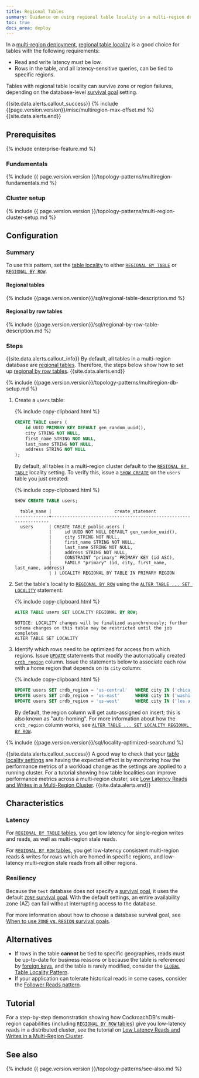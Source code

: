 ```yaml
---
title: Regional Tables
summary: Guidance on using regional table locality in a multi-region deployment.
toc: true
docs_area: deploy
---
```


In a [multi-region deployment](multiregion-overview.html), [regional table locality](multiregion-overview.html#table-locality) is a good choice for tables with the following requirements:

- Read and write latency must be low.
- Rows in the table, and all latency-sensitive queries, can be tied to specific regions.

Tables with regional table locality can survive zone or region failures, depending on the database-level [survival goal](multiregion-overview.html#survival-goals) setting.

{{site.data.alerts.callout_success}}
{% include {{page.version.version}}/misc/multiregion-max-offset.md %}
{{site.data.alerts.end}}

## Prerequisites

{% include enterprise-feature.md %}

### Fundamentals

{% include {{ page.version.version }}/topology-patterns/multiregion-fundamentals.md %}

### Cluster setup

{% include {{ page.version.version }}/topology-patterns/multi-region-cluster-setup.md %}

## Configuration

### Summary

To use this pattern, set the [table locality](multiregion-overview.html#table-locality) to either [`REGIONAL BY TABLE`](#regional-tables) or [`REGIONAL BY ROW`](#regional-by-row-tables).

#### Regional tables

{% include {{page.version.version}}/sql/regional-table-description.md %}

#### Regional by row tables

{% include {{page.version.version}}/sql/regional-by-row-table-description.md %}

### Steps

{{site.data.alerts.callout_info}}
By default, all tables in a multi-region database are [regional tables](#regional-tables).  Therefore, the steps below show how to set up [regional by row tables](#regional-by-row-tables).
{{site.data.alerts.end}}

{% include {{page.version.version}}/topology-patterns/multiregion-db-setup.md %}

1. Create a `users` table:

    {% include copy-clipboard.html %}
    ~~~ sql
    CREATE TABLE users (
        id UUID PRIMARY KEY DEFAULT gen_random_uuid(),
        city STRING NOT NULL,
        first_name STRING NOT NULL,
        last_name STRING NOT NULL,
        address STRING NOT NULL
    );
    ~~~

    By default, all tables in a multi-region cluster default to the [`REGIONAL BY TABLE`](#regional-tables) locality setting.  To verify this, issue a [`SHOW CREATE`](show-create.html) on the `users` table you just created:

    {% include copy-clipboard.html %}
    ~~~ sql
    SHOW CREATE TABLE users;
    ~~~

    ~~~
      table_name |                        create_statement
    -------------+------------------------------------------------------------------
      users      | CREATE TABLE public.users (
                 |     id UUID NOT NULL DEFAULT gen_random_uuid(),
                 |     city STRING NOT NULL,
                 |     first_name STRING NOT NULL,
                 |     last_name STRING NOT NULL,
                 |     address STRING NOT NULL,
                 |     CONSTRAINT "primary" PRIMARY KEY (id ASC),
                 |     FAMILY "primary" (id, city, first_name, last_name, address)
                 | ) LOCALITY REGIONAL BY TABLE IN PRIMARY REGION
    ~~~

1. Set the table's locality to [`REGIONAL BY ROW`](#regional-by-row-tables) using the [`ALTER TABLE ... SET LOCALITY`](set-locality.html) statement:

    {% include copy-clipboard.html %}
    ~~~ sql
    ALTER TABLE users SET LOCALITY REGIONAL BY ROW;
    ~~~

    ~~~
    NOTICE: LOCALITY changes will be finalized asynchronously; further schema changes on this table may be restricted until the job completes
    ALTER TABLE SET LOCALITY
    ~~~

1.  Identify which rows need to be optimized for access from which regions. Issue [`UPDATE`](update.html) statements that modify the automatically created [`crdb_region`](set-locality.html#crdb_region) column. Issue the statements below to associate each row with a home region that depends on its `city` column:

    {% include copy-clipboard.html %}
    ~~~ sql
    UPDATE users SET crdb_region = 'us-central'   WHERE city IN ('chicago', 'milwaukee', 'dallas');
    UPDATE users SET crdb_region = 'us-east'      WHERE city IN ('washington dc', 'boston', 'new york');
    UPDATE users SET crdb_region = 'us-west'      WHERE city IN ('los angeles', 'san francisco', 'seattle');
    ~~~

    By default, the region column will get auto-assigned on insert; this is also known as "auto-homing".  For more information about how the `crdb_region` column works, see [`ALTER TABLE ... SET LOCALITY REGIONAL BY ROW`](set-locality.html#regional-by-row).

{% include {{page.version.version}}/sql/locality-optimized-search.md %}

{{site.data.alerts.callout_success}}
A good way to check that your [table locality settings](multiregion-overview.html#table-locality) are having the expected effect is by monitoring how the performance metrics of a workload change as the settings are applied to a running cluster.  For a tutorial showing how table localities can improve performance metrics across a multi-region cluster, see [Low Latency Reads and Writes in a Multi-Region Cluster](demo-low-latency-multi-region-deployment.html).
{{site.data.alerts.end}}

## Characteristics

### Latency

For [`REGIONAL BY TABLE` tables](#regional-tables), you get low latency for single-region writes and reads, as well as multi-region stale reads.

For [`REGIONAL BY ROW` tables](#regional-by-row-tables), you get low-latency consistent multi-region reads & writes for rows which are homed in specific regions, and low-latency multi-region stale reads from all other regions.

### Resiliency

Because the `test` database does not specify a [survival goal](multiregion-overview.html#survival-goals), it uses the default [`ZONE` survival goal](multiregion-overview.html#surviving-zone-failures).  With the default settings, an entire availability zone (AZ) can fail without interrupting access to the database.

For more information about how to choose a database survival goal, see [When to use `ZONE` vs. `REGION` survival goals](when-to-use-zone-vs-region-survival-goals.html).

## Alternatives

- If rows in the table **cannot** be tied to specific geographies, reads must be up-to-date for business reasons or because the table is referenced by [foreign keys](foreign-key.html), and the table is rarely modified, consider the [`GLOBAL` Table Locality Pattern](global-tables.html).
- If your application can tolerate historical reads in some cases, consider the [Follower Reads pattern](topology-follower-reads.html).

## Tutorial

For a step-by-step demonstration showing how CockroachDB's multi-region capabilities (including [`REGIONAL BY ROW` tables](#regional-by-row-tables)) give you low-latency reads in a distributed cluster, see the tutorial on [Low Latency Reads and Writes in a Multi-Region Cluster](demo-low-latency-multi-region-deployment.html).

## See also

{% include {{ page.version.version }}/topology-patterns/see-also.md %}

